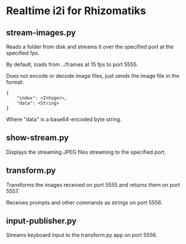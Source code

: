 # Realtime i2i for Rhizomatiks

## stream-images.py

Reads a folder from disk and streams it over the specified port at the specified fps.

By default, loads from ../frames at 15 fps to port 5555.

Does not encode or decode image files, just sends the image file in the format:

```
{
    "index": <Integer>,
    "data": <String>
}
``````

Where "data" is a base64-encoded byte string.

## show-stream.py

Displays the streaming JPEG files streaming to the specified port.

## transform.py

Transforms the images received on port 5555 and returns them on port 5557.

Receives prompts and other commands as strings on port 5556.

## input-publisher.py

Streams keyboard input to the transform.py app on port 5556.